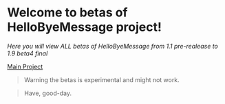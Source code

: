 # Welcome to betas of HelloByeMessage project!


*Here you will view ALL betas of HelloByeMessage from 1.1 pre-realease to 1.9 beta4 final*


[Main Project](https://github.com/unutilisateurdegoogle//HelloByeMessage)

> Warning the betas is experimental and might not work.

> Have, good-day.
